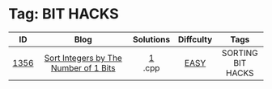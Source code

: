 
# Tag: BIT HACKS
| ID | Blog | Solutions | Diffculty | Tags |
|:----:|:----:|:-------:|:----:|:----:|
| [1356](https://leetcode.com/problems/sort-integers-by-the-number-of-1-bits/) | [Sort Integers by The Number of 1 Bits](https://helloacm.com/how-to-sort-integers-by-the-number-of-1-bits/) | [1](https://github.com/DoctorLai/ACM/tree/master/leetcode/1356.%20Sort%20Integers%20by%20The%20Number%20of%201%20Bits)<br/>.cpp | [EASY](https://github.com/DoctorLai/ACM/blob/master/leetcode/EASY.md) | SORTING <BR/> BIT HACKS |
